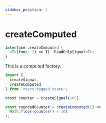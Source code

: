 ```yaml
---
sidebar_position: 3
---
```


# createComputed

```typescript
interface createComputed {
  <T>(func: () => T): ReadOnlySignal<T>;
}
```

This is a computed factory.

```typescript
import {
  createSignal,
  createComputed
} from 'react-tagged-state';

const counter = createSignal(100);

const roundedCounter = createComputed(() =>
  Math.floor(counter() / 10)
);
```
